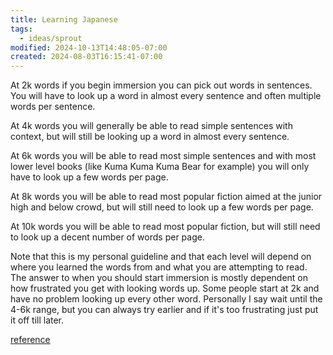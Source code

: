 ```yaml
---
title: Learning Japanese
tags:
  - ideas/sprout
modified: 2024-10-13T14:48:05-07:00
created: 2024-08-03T16:15:41-07:00
---
```

At 2k words if you begin immersion you can pick out words in sentences. You will have to look up a word in almost every sentence and often multiple words per sentence.

At 4k words you will generally be able to read simple sentences with context, but will still be looking up a word in almost every sentence.

At 6k words you will be able to read most simple sentences and with most lower level books (like Kuma Kuma Kuma Bear for example) you will only have to look up a few words per page.

At 8k words you will be able to read most popular fiction aimed at the junior high and below crowd, but will still need to look up a few words per page.

At 10k words you will be able to read most popular fiction, but will still need to look up a decent number of words per page.

Note that this is my personal guideline and that each level will depend on where you learned the words from and what you are attempting to read. The answer to when you should start immersion is mostly dependent on how frustrated you get with looking words up. Some people start at 2k and have no problem looking up every other word. Personally I say wait until the 4-6k range, but you can always try earlier and if it's too frustrating just put it off till later.

[reference](https://www.reddit.com/r/LearnJapanese/comments/wgxhi8/what_level_of_wanikani_should_i_be_at_to/)